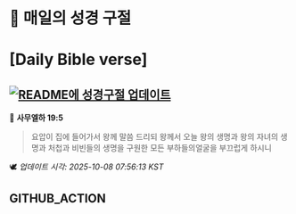 # 🙏 매일의 성경 구절
# [Daily Bible verse]
## [![README에 성경구절 업데이트](https://github.com/DONGSUKA/first_test/actions/workflows/update-readme-bible.yml/badge.svg)](https://github.com/DONGSUKA/first_test/actions/workflows/update-readme-bible.yml)
<!-- START_BIBLE_VERSE -->
📖 **사무엘하 19:5**
> 요압이 집에 들어가서 왕께 말씀 드리되 왕께서 오늘 왕의 생명과 왕의 자녀의 생명과 처첩과 비빈들의 생명을 구원한 모든 부하들의얼굴을 부끄럽게 하시니

🕊️ _업데이트 시각: 2025-10-08 07:56:13 KST_
  <!-- END_BIBLE_VERSE -->
## GITHUB_ACTION
